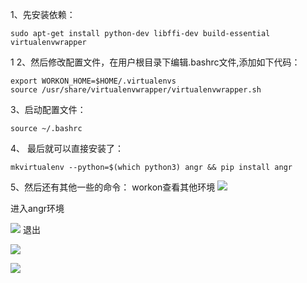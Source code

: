 
1、先安装依赖：
```shell
sudo apt-get install python-dev libffi-dev build-essential virtualenvwrapper
```
1
2、然后修改配置文件，在用户根目录下编辑.bashrc文件,添加如下代码：
```shell
export WORKON_HOME=$HOME/.virtualenvs
source /usr/share/virtualenvwrapper/virtualenvwrapper.sh
```

3、启动配置文件：
```shell
source ~/.bashrc
```
4、 最后就可以直接安装了：
```shell
mkvirtualenv --python=$(which python3) angr && pip install angr
```
5、然后还有其他一些的命令：
workon查看其他环境
![](https://img-blog.csdnimg.cn/img_convert/b3a58d5fb42954a4a83a4af161fb9880.png)

进入angr环境


![](https://img-blog.csdnimg.cn/img_convert/de8a12b22a91067acba76382deac7ffa.png)
退出

![](https://img-blog.csdnimg.cn/img_convert/def47760ffd8ff28c0233a6bf4696078.png)

![](https://img-blog.csdnimg.cn/img_convert/55bf875de847adb650bfd9b414c1aefd.png)
